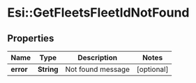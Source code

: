 # Esi::GetFleetsFleetIdNotFound

## Properties
Name | Type | Description | Notes
------------ | ------------- | ------------- | -------------
**error** | **String** | Not found message | [optional] 


